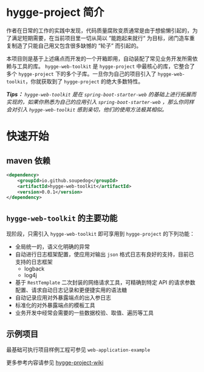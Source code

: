 # hygge-project 简介
作者在日常的工作的实践中发现，代码质量腐败变质通常是由于想偷懒引起的，为了满足短期需要，在当前项目里一切从简以 ”能跑起来就行“ 为目标，闭门造车重复制造了只能自己用又包含很多缺憾的 “轮子” 而引起的。

本项目则是基于上述痛点而开发的一个开箱即用，自动装配了常见业务开发所需依赖与工具的库。
``hygge-web-toolkit`` 是 ``hygge-project`` 中最核心的库，它整合了多个 ``hygge-project`` 下的多个子库。一旦你为自己的项目引入了 ``hygge-web-toolkit``，你就获取到了 ``hygge-project`` 的绝大多数特性。

***Tips：** ``hygge-web-toolkit`` 是在 ``spring-boot-starter-web`` 的基础上进行拓展而实现的，如果你熟悉为自己的应用引入 ``spring-boot-starter-web`` ，那么你同样会对引入 ``hygge-web-toolkit`` 感到亲切，他们的使用方法极其相似。*

# 快速开始

## maven 依赖

```xml
<dependency>
    <groupId>io.github.soupedog</groupId>
    <artifactId>hygge-web-toolkit</artifactId>
    <version>0.0.1</version>
</dependency>
```

## ``hygge-web-toolkit`` 的主要功能
现阶段，只需引入 ``hygge-web-toolkit`` 即可享用到 ``hygge-project`` 的下列功能：

- 全局统一的，语义化明确的异常
- 自动进行日志框架配置，使应用对输出 ``json`` 格式日志有良好的支持，目前已支持的日志框架
  - logback
  - log4j
- 基于 ``RestTemplate`` 二次封装的网络请求工具，可精确到特定 API 的请求参数配置、请求自动日志记录和更便捷实用的语法糖
- 自动记录应用对外暴露端点的出入参日志
- 标准化的对外暴露端点的模板工具
- 业务开发中经常会需要的一些数据校验、取值、遍历等工具

## 示例项目

最基础可执行项目样例工程可参见 ``web-application-example``


更多参考内容请参见  [hygge-project-wiki](https://github.com/soupedog/hygge-project/wiki)